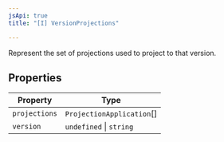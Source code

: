```yaml
---
jsApi: true
title: "[I] VersionProjections"

---
```

Represent the set of projections used to project to that version.

## Properties

| Property | Type |
| ------ | ------ |
| `projections` | `ProjectionApplication`[] |
| `version` | `undefined` \| `string` |
